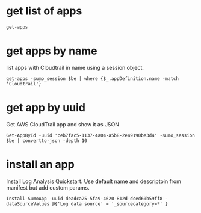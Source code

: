 # get list of apps
```
get-apps
```

# get apps by name
list apps with Cloudtrail in name using a session object.
```
get-apps -sumo_session $be | where {$_.appDefinition.name -match 'Cloudtrail'}  
```

# get app by uuid
Get AWS CloudTrail app and show it as JSON
```
Get-AppById -uuid 'ceb7fac5-1137-4a04-a5b8-2e49190be3d4' -sumo_session $be | convertto-json -depth 10
```

# install an app
Install Log Analysis Quickstart.
Use default name and descriptoin from manifest but add custom params.
```
Install-SumoApp -uuid deadca25-5fa9-4620-812d-dced60b59ff8 -dataSourceValues @{'Log data source' = '_sourcecategory=*' }
```